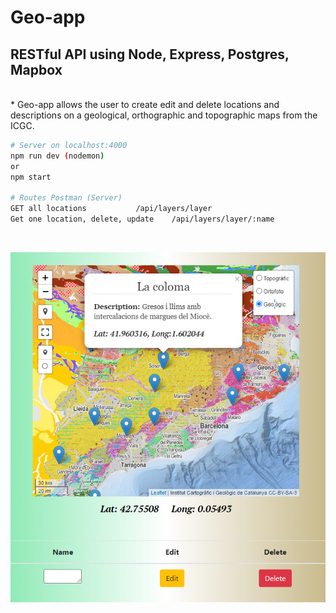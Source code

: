 # Geo-app
## RESTful API using Node, Express, Postgres, Mapbox 
<br>
* Geo-app allows the user to create edit and delete locations and descriptions on a geological,  orthographic and topographic maps from the ICGC.

<br>

```bash
# Server on localhost:4000
npm run dev (nodemon)
or
npm start

# Routes Postman (Server)
GET all locations    		/api/layers/layer
Get one location, delete, update 	/api/layers/layer/:name

```
<br>
<p align="center">
<img   src="./img/uigeo2.PNG">
</p>